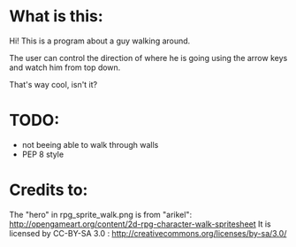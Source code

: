 What is this:
=============

Hi!
This is a program about a guy walking around.

The user can control the direction of where he is going using the arrow keys and watch him from top down.

That's way cool, isn't it?


TODO:
=====

* not beeing able to walk through walls
* PEP 8 style


Credits to:
===========

The "hero" in rpg_sprite_walk.png is from "arikel":
http://opengameart.org/content/2d-rpg-character-walk-spritesheet
It is licensed by CC-BY-SA 3.0 :
http://creativecommons.org/licenses/by-sa/3.0/
